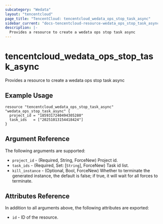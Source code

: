 ```yaml
---
subcategory: "Wedata"
layout: "tencentcloud"
page_title: "TencentCloud: tencentcloud_wedata_ops_stop_task_async"
sidebar_current: "docs-tencentcloud-resource-wedata_ops_stop_task_async"
description: |-
  Provides a resource to create a wedata ops stop task async
---
```


# tencentcloud_wedata_ops_stop_task_async

Provides a resource to create a wedata ops stop task async

## Example Usage

```hcl
resource "tencentcloud_wedata_ops_stop_task_async" "wedata_ops_stop_task_async" {
  project_id = "1859317240494305280"
  task_ids   = ["20251013154418424"]
}
```

## Argument Reference

The following arguments are supported:

* `project_id` - (Required, String, ForceNew) Project id.
* `task_ids` - (Required, Set: [`String`], ForceNew) Task id list.
* `kill_instance` - (Optional, Bool, ForceNew) Whether to terminate the generated instance, the default is false; if true, it will wait for all forces to terminate.

## Attributes Reference

In addition to all arguments above, the following attributes are exported:

* `id` - ID of the resource.





